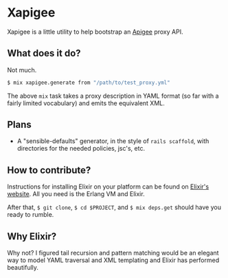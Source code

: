 Xapigee
=======

Xapigee is a little utility to help bootstrap an
[Apigee](http://apigee.com/about/) proxy API.

## What does it do?

Not much.

```sh
$ mix xapigee.generate from "/path/to/test_proxy.yml"
```

The above `mix` task takes a proxy description in YAML format (so far with a
fairly limited vocabulary) and emits the equivalent XML.

## Plans

- A "sensible-defaults" generator, in the style of `rails scaffold`, with
directories for the needed policies, jsc's, etc.

## How to contribute?

Instructions for installing Elixir on your platform can be found on
[Elixir's website](http://elixir-lang.org/). All you need is the Erlang VM and
Elixir.

After that, `$ git clone`, `$ cd $PROJECT`, and `$ mix deps.get` should have you
ready to rumble.

## Why Elixir?

Why not? I figured tail recursion and pattern matching would be an elegant way
to model YAML traversal and XML templating and Elixir has performed beautifully.
